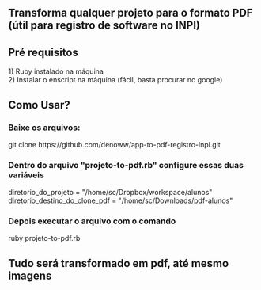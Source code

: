 <h2>Transforma qualquer projeto para o formato PDF (útil para registro de software no INPI)</h2>

<h2>Pré requisitos</h2>
1) Ruby instalado na máquina
<br />
2) Instalar o enscript na máquina (fácil, basta procurar no google)

<h2>Como Usar?</h2>

<h3>Baixe os arquivos:</h3>
git clone https://github.com/denoww/app-to-pdf-registro-inpi.git


<h3>Dentro do arquivo "projeto-to-pdf.rb" configure essas duas variáveis</h3>
<div>
  diretorio_do_projeto = "/home/sc/Dropbox/workspace/alunos" 
</div>
<div>
  diretorio_destino_do_clone_pdf = "/home/sc/Downloads/pdf-alunos"
</div>

<h3>Depois executar o arquivo com o comando</h3>
ruby projeto-to-pdf.rb

<h2>
  Tudo será transformado em pdf, até mesmo imagens
</h2>

